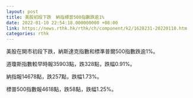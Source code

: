 ```yaml
---
layout: post
title: 美股初段下跌　納指標普500指數跌逾1%
date: 2022-01-10 22:54:18.000000000 +08:00
link: https://news.rthk.hk/rthk/ch/component/k2/1628231-20220110.htm
categories: rthk
---
```


美股在開市初段下跌，納斯達克指數和標準普爾500指數跌逾1%。

道瓊斯指數較早時報35903點，跌328點，跌幅0.91%。

納指報14678點，跌257點，跌幅1.73%。

標普500指數報4618點，跌58點，跌幅1.25%。
